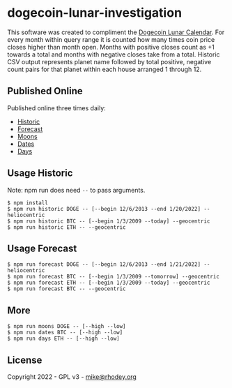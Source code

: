 # dogecoin-lunar-investigation
This software was created to compliment the [Dogecoin Lunar Calendar](https://dogecoincalendar.com). For every month within query range it is counted how many times coin price closes higher than month open. Months with positive closes count as +1 towards a total and months with negative closes take from a total. Historic CSV output represents planet name followed by total positive, negative count pairs for that planet within each house arranged 1 through 12.

## Published Online
Published online three times daily:
  + [Historic](https://dogecoincalendar.com/historic)
  + [Forecast](https://dogecoincalendar.com/forecast)
  + [Moons](https://dogecoincalendar.com/moons)
  + [Dates](https://dogecoincalendar.com/dates)
  + [Days](https://dogecoincalendar.com/days)

## Usage Historic
Note: npm run does need `--` to pass arguments.
```
$ npm install
$ npm run historic DOGE -- [--begin 12/6/2013 --end 1/20/2022] --heliocentric
$ npm run historic BTC -- [--begin 1/3/2009 --today] --geocentric
$ npm run historic ETH -- --geocentric
```

## Usage Forecast
```
$ npm run forecast DOGE -- [--begin 12/6/2013 --end 1/21/2022] --heliocentric
$ npm run forecast BTC -- [--begin 1/3/2009 --tomorrow] --geocentric
$ npm run forecast ETH -- [--begin 1/3/2009 --today] --geocentric
$ npm run forecast BTC -- --geocentric
```

## More
```
$ npm run moons DOGE -- [--high --low]
$ npm run dates BTC -- [--high --low]
$ npm run days ETH -- [--high --low]
```

## License
Copyright 2022 - GPL v3 - mike@rhodey.org
